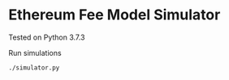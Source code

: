 # Ethereum Fee Model Simulator

Tested on Python 3.7.3

Run simulations

```bash
./simulator.py
```

